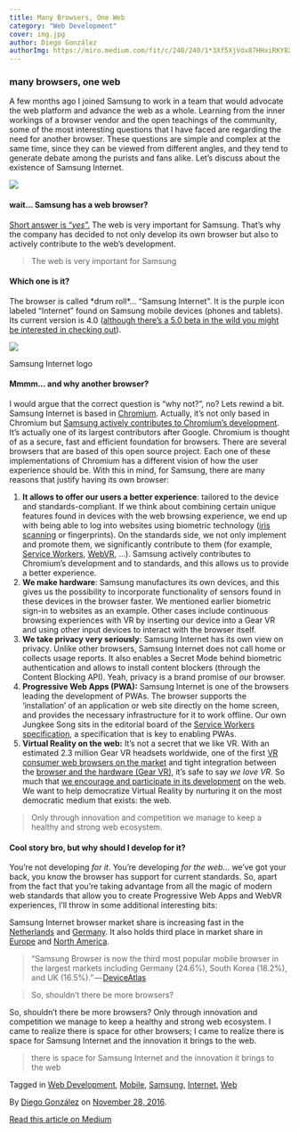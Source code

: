 ```yaml
---
title: Many Browsers, One Web
category: "Web Development"
cover: img.jpg
author: Diego González
authorImg: https://miro.medium.com/fit/c/240/240/1*3Xf5XjVdx87HHxiRKY8X1Q.jpeg
---
```


### many browsers, one web

A few months ago I joined Samsung to work in a team that would advocate the web platform and advance the web as a whole. Learning from the inner workings of a browser vendor and the open teachings of the community, some of the most interesting questions that I have faced are regarding the need for another browser. These questions are simple and complex at the same time, since they can be viewed from different angles, and they tend to generate debate among the purists and fans alike. Let’s discuss about the existence of Samsung Internet.

![](https://cdn-images-1.medium.com/max/800/1*DvSs6N4i3Qnu9Wk2jYyA_A.png)

#### wait… Samsung has a web browser?

[Short answer is “_yes_”.](https://medium.com/@torgo/the-big-browser-you-haven-t-heard-of-yet-481a1b48517b#.24s1bao2c) The web is very important for Samsung. That’s why the company has decided to not only develop its own browser but also to actively contribute to the web’s development.

> The web is very important for Samsung

#### Which one is it?

The browser is called \*drum roll\*… “Samsung Internet”. It is the purple icon labeled “Internet” found on Samsung mobile devices (phones and tablets). Its current version is 4.0 ([although there’s a 5.0 beta in the wild you might be interested in checking out](https://medium.com/samsung-internet-dev/beta-d0f988fb77fb#.w5p9rwgpg)).

![](https://cdn-images-1.medium.com/max/800/1*wBzqmScsT1UpimGtQgoxag.png)

Samsung Internet logo

#### Mmmm… and why another browser?

I would argue that the correct question is “why not?”, no? Lets rewind a bit. Samsung Internet is based in [Chromium](https://www.chromium.org/Home). Actually, it’s not only based in Chromium but [Samsung actively contributes to Chromium’s development](https://bugs.chromium.org/p/chromium/issues/list?can=2&q=owner%3Asamsung). It’s actually one of its largest contributors after Google. Chromium is thought of as a secure, fast and efficient foundation for browsers. There are several browsers that are based of this open source project. Each one of these implementations of Chromium has a different vision of how the user experience should be. With this in mind, for Samsung, there are many reasons that justify having its own browser:

1.  **It allows to offer our users a better experience**: tailored to the device and standards-compliant. If we think about combining certain unique features found in devices with the web browsing experience, we end up with being able to log into websites using biometric technology ([iris scanning](https://medium.com/samsung-internet-dev/iris-scanning-comes-to-the-web-516b40063622#.xnefvkybg) or fingerprints). On the standards side, we not only implement and promote them, we significantly contribute to them (for example, [Service Workers](https://www.w3.org/TR/service-workers/), [WebVR](https://medium.com/samsung-internet-dev/w3c-webvr-workshop-follow-up-bcfe6558ccba#.6owckzq3j), …). Samsung actively contributes to Chromium’s development and to standards, and this allows us to provide a better experience.
2.  **We make hardware**: Samsung manufactures its own devices, and this gives us the possibility to incorporate functionality of sensors found in these devices in the browser faster. We mentioned earlier biometric sign-in to websites as an example. Other cases include continuous browsing experiences with VR by inserting our device into a Gear VR and using other input devices to interact with the browser itself.
3.  **We take privacy very seriously**: Samsung Internet has its own view on privacy. Unlike other browsers, Samsung Internet does not call home or collects usage reports. It also enables a Secret Mode behind biometric authentication and allows to install content blockers (through the Content Blocking API). Yeah, privacy is a brand promise of our browser.
4.  **Progressive Web Apps (PWA):** Samsung Internet is one of the browsers leading the development of PWAs. The browser supports the ‘installation’ of an application or web site directly on the home screen, and provides the necessary infrastructure for it to work offline. Our own Jungkee Song sits in the editorial board of the [Service Workers specification](http://www.w3.org/TR/service-workers/), a specification that is key to enabling PWAs.
5.  **Virtual Reality on the web:** It’s not a secret that we like VR. With an estimated 2.3 million Gear VR headsets worldwide, one of the first [VR consumer web browsers on the market](https://www.oculus.com/experiences/gear-vr/849609821813454/) and tight integration between the [browser and the hardware (Gear VR),](https://docs.google.com/presentation/d/1kicYHeVf-dd7hrkN1XNSKUydcSxAiUxqBo2jyqlZIhg/edit#slide=id.p4) it’s safe to say _we love VR_. So much that [we encourage and participate in its development](https://www.w3.org/2016/06/vr-workshop/report.html) on the web. We want to help democratize Virtual Reality by nurturing it on the most democratic medium that exists: the web.

> Only through innovation and competition we manage to keep a healthy and strong web ecosystem.

#### Cool story bro, but why should I develop for it?

You’re not developing _for it_. You’re developing _for the web_… we’ve got your back, you know the browser has support for current standards. So, apart from the fact that you’re taking advantage from all the magic of modern web standards that allow you to create Progressive Web Apps and WebVR experiences, I’ll throw in some additional interesting bits:

Samsung Internet browser market share is increasing fast in the [Netherlands](http://gs.statcounter.com/#mobile_browser-NL-monthly-201603-201609) and [Germany](http://gs.statcounter.com/#mobile_browser-DE-monthly-201603-201609). It also holds third place in market share in [Europe](http://gs.statcounter.com/#mobile_browser-eu-monthly-201603-201609) and [North America](http://gs.statcounter.com/#mobile_browser-na-monthly-201603-201609).

> “Samsung Browser is now the third most popular mobile browser in the largest markets including Germany (24.6%), South Korea (18.2%), and UK (16.5%).” — [DeviceAtlas](https://deviceatlas.com/blog/most-used-mobile-browsers-q3-2016)

> So, shouldn’t there be more browsers?

So, shouldn’t there be more browsers? Only through innovation and competition we manage to keep a healthy and strong web ecosystem. I came to realize there is space for other browsers; I came to realize there is space for Samsung Internet and the innovation it brings to the web.

> there is space for Samsung Internet and the innovation it brings to the web

Tagged in [Web Development](https://medium.com/tag/web-development), [Mobile](https://medium.com/tag/mobile), [Samsung](https://medium.com/tag/samsung), [Internet](https://medium.com/tag/internet), [Web](https://medium.com/tag/web)

By [Diego González](https://medium.com/@diekus) on [November 28, 2016](https://medium.com/p/21730352afbc).

[Read this article on Medium](https://medium.com/@diekus/many-browsers-one-web-21730352afbc)
